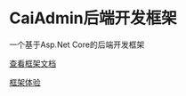 # CaiAdmin后端开发框架         

一个基于Asp.Net Core的后端开发框架    

[查看框架文档](http://caijt.com/caiAdmin/)

[框架体验](http://dev.caijt.com/)